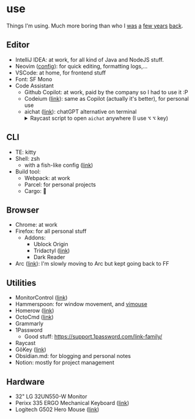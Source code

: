 # use
Things I'm using. Much more boring than who I [was](https://gist.github.com/huytd/f9a9c3edaa0a696d44d13ba134520094) [a](https://gist.github.com/huytd/acb5624e91fc96bd073bb423735582c1) [few years](https://gist.github.com/huytd/5e7d5d4fc54da2f0ab32e0270d2cb86d) [back](https://github.com/huytd/emacs-config). 

## Editor

- IntelliJ IDEA: at work, for all kind of Java and NodeJS stuff.
- Neovim ([config](https://github.com/huytd/vim-config/tree/working)): for quick editing, formatting logs,...
- VSCode: at home, for frontend stuff
- Font: SF Mono
- Code Assistant
  - Github Copilot: at work, paid by the company so I had to use it :P
  - Codeium ([link](https://codeium.com/)): same as Copilot (actually it's better), for personal use
  - aichat ([link](https://github.com/sigoden/aichat)): chatGPT alternative on terminal
    <details>
    <summary>Raycast script to open <code>aichat</code> anywhere (I use <kbd>⌥</kbd> <kbd>⌥</kbd> key)</summary>
    <pre><code>#!/bin/bash
    # Required parameters:
    # @raycast.schemaVersion 1
    # @raycast.title AI Chat
    # @raycast.mode silent
    # Optional parameters:
    # @raycast.icon 🤖
    # Documentation:
    # @raycast.description Chat with AI
    # @raycast.author Huy Tran
    /opt/homebrew/bin/kitty "$HOME/.cargo/bin/aichat"
    </code></pre>
    </details>

## CLI

- TE: kitty
- Shell: zsh
  - with a fish-like config ([link](https://gist.github.com/huytd/0d1f8d9e3bea6f2fe19e399f071fa55d))
- Build tool:
  - Webpack: at work
  - Parcel: for personal projects
  - Cargo: 🦀
  
## Browser

- Chrome: at work
- Firefox: for all personal stuff
  - Addons:
    - Ublock Origin
    - Tridactyl ([link](https://github.com/tridactyl/tridactyl))
    - Dark Reader
- Arc ([link](https://arc.net/)): I'm slowly moving to Arc but kept going back to FF

## Utilities

- MonitorControl ([link](https://github.com/MonitorControl/MonitorControl))
- Hammerspoon: for window movement, and [vimouse](https://github.com/tweekmonster/hammerspoon-vimouse/tree/master)
- Homerow ([link](https://homerow.app))
- OctoCmd ([link](https://github.com/huytd/OctoCmd))
- Grammarly
- 1Password
  - Good stuff: https://support.1password.com/link-family/
- Raycast
- GõKey ([link](https://github.com/huytd/goxkey))
- Obsidian.md: for blogging and personal notes
- Notion: mostly for project management

## Hardware

- 32" LG 32UN550-W Monitor 
- Perixx 335 ERGO Mechanical Keyboard ([link](https://perixx.com/collections/keyboards/products/px-ergonomic-mechanical-keyboard?variant=43501541916931))
- Logitech G502 Hero Mouse ([link](https://www.logitechg.com/en-us/products/gaming-mice/g502-hero-gaming-mouse.910-005469.html))
